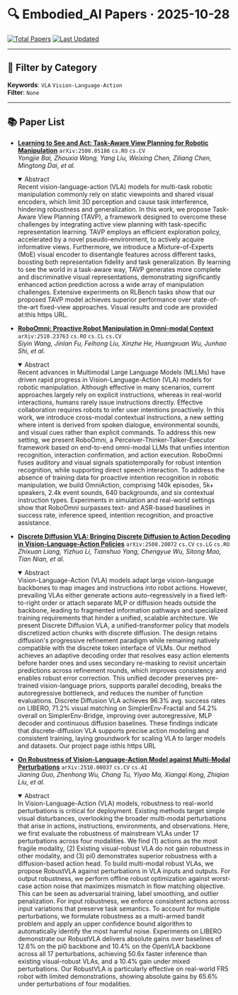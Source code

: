 # 🔍 Embodied_AI Papers · 2025-10-28

[![Total Papers](https://img.shields.io/badge/Papers-4-2688EB)]()
[![Last Updated](https://img.shields.io/badge/dynamic/json?url=https://api.github.com/repos/tavish9/awesome-daily-AI-arxiv/commits/main&query=%24.commit.author.date&label=updated&color=orange)]()

---

## 📌 Filter by Category
**Keywords**: `VLA` `Vision-Language-Action`  
**Filter**: `None`

---

## 📚 Paper List

- **[Learning to See and Act: Task-Aware View Planning for Robotic Manipulation](https://arxiv.org/abs/2508.05186)**  `arXiv:2508.05186`  `cs.RO` `cs.CV`  
  _Yongjie Bai, Zhouxia Wang, Yang Liu, Weixing Chen, Ziliang Chen, Mingtong Dai, et al._
  <details open><summary>Abstract</summary>
  Recent vision-language-action (VLA) models for multi-task robotic manipulation commonly rely on static viewpoints and shared visual encoders, which limit 3D perception and cause task interference, hindering robustness and generalization. In this work, we propose Task-Aware View Planning (TAVP), a framework designed to overcome these challenges by integrating active view planning with task-specific representation learning. TAVP employs an efficient exploration policy, accelerated by a novel pseudo-environment, to actively acquire informative views. Furthermore, we introduce a Mixture-of-Experts (MoE) visual encoder to disentangle features across different tasks, boosting both representation fidelity and task generalization. By learning to see the world in a task-aware way, TAVP generates more complete and discriminative visual representations, demonstrating significantly enhanced action prediction across a wide array of manipulation challenges. Extensive experiments on RLBench tasks show that our proposed TAVP model achieves superior performance over state-of-the-art fixed-view approaches. Visual results and code are provided at:this https URL.
  </details>

- **[RoboOmni: Proactive Robot Manipulation in Omni-modal Context](https://arxiv.org/abs/2510.23763)**  `arXiv:2510.23763`  `cs.RO` `cs.CL` `cs.CV`  
  _Siyin Wang, Jinlan Fu, Feihong Liu, Xinzhe He, Huangxuan Wu, Junhao Shi, et al._
  <details open><summary>Abstract</summary>
  Recent advances in Multimodal Large Language Models (MLLMs) have driven rapid progress in Vision-Language-Action (VLA) models for robotic manipulation. Although effective in many scenarios, current approaches largely rely on explicit instructions, whereas in real-world interactions, humans rarely issue instructions directly. Effective collaboration requires robots to infer user intentions proactively. In this work, we introduce cross-modal contextual instructions, a new setting where intent is derived from spoken dialogue, environmental sounds, and visual cues rather than explicit commands. To address this new setting, we present RoboOmni, a Perceiver-Thinker-Talker-Executor framework based on end-to-end omni-modal LLMs that unifies intention recognition, interaction confirmation, and action execution. RoboOmni fuses auditory and visual signals spatiotemporally for robust intention recognition, while supporting direct speech interaction. To address the absence of training data for proactive intention recognition in robotic manipulation, we build OmniAction, comprising 140k episodes, 5k+ speakers, 2.4k event sounds, 640 backgrounds, and six contextual instruction types. Experiments in simulation and real-world settings show that RoboOmni surpasses text- and ASR-based baselines in success rate, inference speed, intention recognition, and proactive assistance.
  </details>

- **[Discrete Diffusion VLA: Bringing Discrete Diffusion to Action Decoding in Vision-Language-Action Policies](https://arxiv.org/abs/2508.20072)**  `arXiv:2508.20072`  `cs.CV` `cs.LG` `cs.RO`  
  _Zhixuan Liang, Yizhuo Li, Tianshuo Yang, Chengyue Wu, Sitong Mao, Tian Nian, et al._
  <details open><summary>Abstract</summary>
  Vision-Language-Action (VLA) models adapt large vision-language backbones to map images and instructions into robot actions. However, prevailing VLAs either generate actions auto-regressively in a fixed left-to-right order or attach separate MLP or diffusion heads outside the backbone, leading to fragmented information pathways and specialized training requirements that hinder a unified, scalable architecture. We present Discrete Diffusion VLA, a unified-transformer policy that models discretized action chunks with discrete diffusion. The design retains diffusion's progressive refinement paradigm while remaining natively compatible with the discrete token interface of VLMs. Our method achieves an adaptive decoding order that resolves easy action elements before harder ones and uses secondary re-masking to revisit uncertain predictions across refinement rounds, which improves consistency and enables robust error correction. This unified decoder preserves pre-trained vision-language priors, supports parallel decoding, breaks the autoregressive bottleneck, and reduces the number of function evaluations. Discrete Diffusion VLA achieves 96.3% avg. success rates on LIBERO, 71.2% visual matching on SimplerEnv-Fractal and 54.2% overall on SimplerEnv-Bridge, improving over autoregressive, MLP decoder and continuous diffusion baselines. These findings indicate that discrete-diffusion VLA supports precise action modeling and consistent training, laying groundwork for scaling VLA to larger models and datasets. Our project page isthis https URL
  </details>

- **[On Robustness of Vision-Language-Action Model against Multi-Modal Perturbations](https://arxiv.org/abs/2510.00037)**  `arXiv:2510.00037`  `cs.CV` `cs.AI`  
  _Jianing Guo, Zhenhong Wu, Chang Tu, Yiyao Ma, Xiangqi Kong, Zhiqian Liu, et al._
  <details open><summary>Abstract</summary>
  In Vision-Language-Action (VLA) models, robustness to real-world perturbations is critical for deployment. Existing methods target simple visual disturbances, overlooking the broader multi-modal perturbations that arise in actions, instructions, environments, and observations. Here, we first evaluate the robustness of mainstream VLAs under 17 perturbations across four modalities. We find (1) actions as the most fragile modality, (2) Existing visual-robust VLA do not gain robustness in other modality, and (3) pi0 demonstrates superior robustness with a diffusion-based action head. To build multi-modal robust VLAs, we propose RobustVLA against perturbations in VLA inputs and outputs. For output robustness, we perform offline robust optimization against worst-case action noise that maximizes mismatch in flow matching objective. This can be seen as adversarial training, label smoothing, and outlier penalization. For input robustness, we enforce consistent actions across input variations that preserve task semantics. To account for multiple perturbations, we formulate robustness as a multi-armed bandit problem and apply an upper confidence bound algorithm to automatically identify the most harmful noise. Experiments on LIBERO demonstrate our RobustVLA delivers absolute gains over baselines of 12.6% on the pi0 backbone and 10.4% on the OpenVLA backbone across all 17 perturbations, achieving 50.6x faster inference than existing visual-robust VLAs, and a 10.4% gain under mixed perturbations. Our RobustVLA is particularly effective on real-world FR5 robot with limited demonstrations, showing absolute gains by 65.6% under perturbations of four modalities.
  </details>
